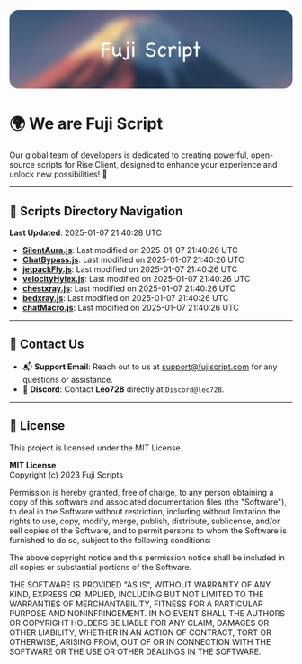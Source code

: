 ![Banner](.github/b.webp)

# 🌍 **We are Fuji Script**

Our global team of developers is dedicated to creating powerful, open-source scripts for Rise Client, designed to enhance your experience and unlock new possibilities! 🌟

---
<!-- SCRIPTS_NAVIGATION_START -->
## 📂 **Scripts Directory Navigation**

**Last Updated**: 2025-01-07 21:40:28 UTC

- **[SilentAura.js](scripts/SilentAura.js)**: Last modified on 2025-01-07 21:40:26 UTC
- **[ChatBypass.js](scripts/ChatBypass.js)**: Last modified on 2025-01-07 21:40:26 UTC
- **[jetpackFly.js](scripts/jetpackFly.js)**: Last modified on 2025-01-07 21:40:26 UTC
- **[velocityHylex.js](scripts/velocityHylex.js)**: Last modified on 2025-01-07 21:40:26 UTC
- **[chestxray.js](scripts/chestxray.js)**: Last modified on 2025-01-07 21:40:26 UTC
- **[bedxray.js](scripts/bedxray.js)**: Last modified on 2025-01-07 21:40:26 UTC
- **[chatMacro.js](scripts/chatMacro.js)**: Last modified on 2025-01-07 21:40:26 UTC

<!-- SCRIPTS_NAVIGATION_END -->

---

## 💬 **Contact Us**  
- 📬 **Support Email**: Reach out to us at [support@fujiscript.com](mailto:support@fujiscript.com) for any questions or assistance.  
- 💬 **Discord**: Contact **Leo728** directly at `Discord@leo728`.

---

## 📜 **License**

This project is licensed under the MIT License.  

**MIT License**  
Copyright (c) 2023 Fuji Scripts  

Permission is hereby granted, free of charge, to any person obtaining a copy of this software and associated documentation files (the "Software"), to deal in the Software without restriction, including without limitation the rights to use, copy, modify, merge, publish, distribute, sublicense, and/or sell copies of the Software, and to permit persons to whom the Software is furnished to do so, subject to the following conditions:  

The above copyright notice and this permission notice shall be included in all copies or substantial portions of the Software.  

THE SOFTWARE IS PROVIDED "AS IS", WITHOUT WARRANTY OF ANY KIND, EXPRESS OR IMPLIED, INCLUDING BUT NOT LIMITED TO THE WARRANTIES OF MERCHANTABILITY, FITNESS FOR A PARTICULAR PURPOSE AND NONINFRINGEMENT. IN NO EVENT SHALL THE AUTHORS OR COPYRIGHT HOLDERS BE LIABLE FOR ANY CLAIM, DAMAGES OR OTHER LIABILITY, WHETHER IN AN ACTION OF CONTRACT, TORT OR OTHERWISE, ARISING FROM, OUT OF OR IN CONNECTION WITH THE SOFTWARE OR THE USE OR OTHER DEALINGS IN THE SOFTWARE.  
